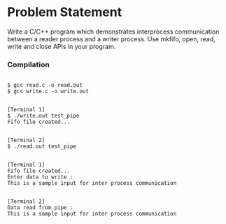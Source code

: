 Problem Statement
=================

Write a C/C++ program which demonstrates interprocess communication between a reader process and a writer process. Use mkfifo, open, read, write and close APIs in your program.

### Compilation

```

$ gcc read.c -o read.out
$ gcc write.c -o write.out


[Terminal 1]
$ ./write.out test_pipe
Fifo file created...


[Terminal 2]
$ ./read.out test_pipe


[Terminal 1]
Fifo file created...
Enter data to write : 
This is a sample input for inter process communication


[Terminal 2]
Data read from pipe : 
This is a sample input for inter process communication


```



